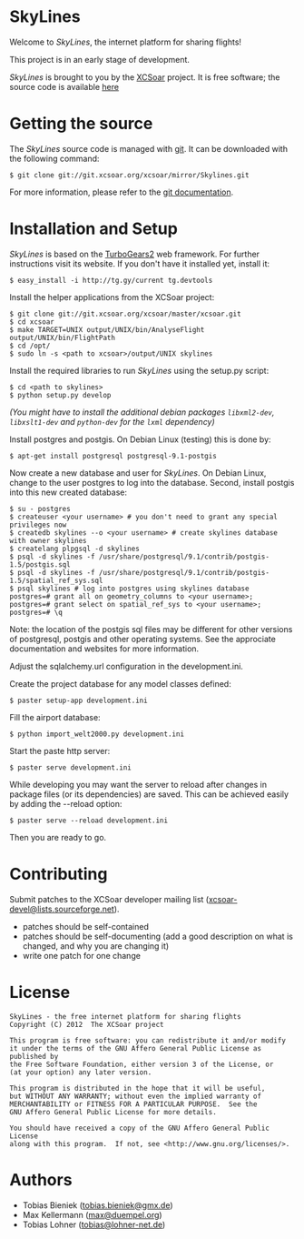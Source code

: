 # SkyLines

Welcome to *SkyLines*, the internet platform for sharing flights!

This project is in an early stage of development.

*SkyLines* is brought to you by the [XCSoar](http://www.xcsoar.org) project.
It is free software; the source code is available [here](http://git.xcsoar.org/cgit/mirror/Skylines.git/)

# Getting the source

The *SkyLines* source code is managed with [git](http://www.git-scm.com/).
It can be downloaded with the following command:

    $ git clone git://git.xcsoar.org/xcsoar/mirror/Skylines.git

For more information, please refer to the [git documentation](http://git-scm.com/documentation).

# Installation and Setup

*SkyLines* is based on the [TurboGears2](http://www.turbogears.org) web framework. For further instructions visit its website. If you don't have it installed yet, install it:

    $ easy_install -i http://tg.gy/current tg.devtools

Install the helper applications from the XCSoar project:

    $ git clone git://git.xcsoar.org/xcsoar/master/xcsoar.git
    $ cd xcsoar
    $ make TARGET=UNIX output/UNIX/bin/AnalyseFlight output/UNIX/bin/FlightPath
    $ cd /opt/
    $ sudo ln -s <path to xcsoar>/output/UNIX skylines

Install the required libraries to run *SkyLines* using the setup.py script:

    $ cd <path to skylines>
    $ python setup.py develop

*(You might have to install the additional debian packages `libxml2-dev`, `libxslt1-dev` and `python-dev` for the `lxml` dependency)*

Install postgres and postgis. On Debian Linux (testing) this is done by:

    $ apt-get install postgresql postgresql-9.1-postgis

Now create a new database and user for *SkyLines*. On Debian Linux, change to the user postgres to log into the database. Second, install postgis into this new created database:

    $ su - postgres
    $ createuser <your username> # you don't need to grant any special privileges now
    $ createdb skylines --o <your username> # create skylines database with owner skylines
    $ createlang plpgsql -d skylines
    $ psql -d skylines -f /usr/share/postgresql/9.1/contrib/postgis-1.5/postgis.sql
    $ psql -d skylines -f /usr/share/postgresql/9.1/contrib/postgis-1.5/spatial_ref_sys.sql
    $ psql skylines # log into postgres using skylines database
    postgres=# grant all on geometry_columns to <your username>;
    postgres=# grant select on spatial_ref_sys to <your username>;
    postgres=# \q

Note: the location of the postgis sql files may be different for other versions of postgresql, postgis and other
operating systems. See the approciate documentation and websites for more information.

Adjust the sqlalchemy.url configuration in the development.ini.

Create the project database for any model classes defined:

    $ paster setup-app development.ini

Fill the airport database:

    $ python import_welt2000.py development.ini

Start the paste http server:

    $ paster serve development.ini

While developing you may want the server to reload after changes in package files (or its dependencies) are saved. This can be achieved easily by adding the --reload option:

    $ paster serve --reload development.ini

Then you are ready to go.

# Contributing

Submit patches to the XCSoar developer mailing list
(<xcsoar-devel@lists.sourceforge.net>).

- patches should be self-contained
- patches should be self-documenting (add a good description on what
  is changed, and why you are changing it)
- write one patch for one change

# License

    SkyLines - the free internet platform for sharing flights
    Copyright (C) 2012  The XCSoar project

    This program is free software: you can redistribute it and/or modify
    it under the terms of the GNU Affero General Public License as published by
    the Free Software Foundation, either version 3 of the License, or
    (at your option) any later version.

    This program is distributed in the hope that it will be useful,
    but WITHOUT ANY WARRANTY; without even the implied warranty of
    MERCHANTABILITY or FITNESS FOR A PARTICULAR PURPOSE.  See the
    GNU Affero General Public License for more details.

    You should have received a copy of the GNU Affero General Public License
    along with this program.  If not, see <http://www.gnu.org/licenses/>.

# Authors

 * Tobias Bieniek (<tobias.bieniek@gmx.de>)
 * Max Kellermann (<max@duempel.org>)
 * Tobias Lohner (<tobias@lohner-net.de>)
